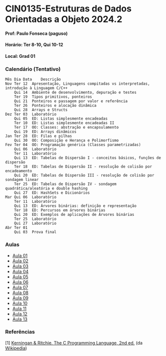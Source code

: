 # CIN0135-Estruturas de Dados Orientadas a Objeto 2024.2 

#### Prof: Paulo Fonseca (paguso)
#### Horário: Ter 8-10, Qui 10-12
#### Local: Grad 01

<a id="calendar"></a>
### Calendário (Tentativo)

```
Mês	Dia	Data	Descrição
Nov	Ter	12	Apresentação, Linguagens compitadas vs interpretadas, introdução à Linguagem C/C++
	Qui	14	Ambiente de desenvolvimento, depuração e testes
	Ter	19	Tipos primitivos, ponteiros
	Qui	21	Ponteiros e passagem por valor e referência
	Ter	26	Ponteiros e alocação dinâmica 
	Qui	28	Arrays e Structs
Dez	Ter	03	Laboratório
	Qui	05	ED: Listas simplesmente encadeadas
	Ter	10	ED: Listas simplesmente encadeadas II
	Ter	17	OO: Classes: abstração e encapsulamento
	Qui	19	ED: Arrays dinâmicos
Jan	Ter	28	ED: Filas e pilhas
	Qui	30	OO: Composição e Herança e Polimorfismo
Fev	Ter	04	OO: Programação genérica (Classes parametrizadas)
	Qui	06	Laboratório
	Ter	11  Laboratório
	Qui	13	ED: Tabelas de Dispersão I - conceitos básicos, funções de dispersão
	Ter	18	ED: Tabelas de Dispersão II - resolução de colisão por encadeamento
	Qui	20	ED: Tabelas de Dispersão III - resolução de colisão por sondagem linear
	Ter	25	ED: Tabelas de Dispersão IV - sondagem quadrática/aleatória e double hashing
	Qui	27	ED: HashSets e Dicionários
Mar	Qui 06  Laboratório
	Ter	11  Laboratório  
	Qui	13	ED: Árvores binárias: definição e representação
	Ter	18	ED: Percursos em árvores binárias 
	Qui	20	ED: Exemplos de aplicações de Árvores binárias
	Ter	25	Laboratório
	Qui	27	Laboratório
Abr	Ter	01	
	Qui	03	Prova final
```

### Aulas

* [Aula 01](./aulas/aula01/aula01.md)
* [Aula 02](./aulas/aula02/aula02.md)
* [Aula 03](./aulas/aula03/aula03.md)
* [Aula 04](./aulas/aula04/aula04.md)
* [Aula 05](./aulas/aula05/aula05.md)
* [Aula 06](./aulas/aula06/aula06.md)
* [Aula 07](./aulas/aula07/aula07.md)
* [Aula 08](./aulas/aula07/aula08.md)
* [Aula 09](./aulas/aula07/aula09.md)
* [Aula 10](./aulas/aula07/aula10.md)
* [Aula 11](./aulas/aula07/aula11.md)
* [Aula 12](./aulas/aula07/aula12.md)
* [Aula 13](./aulas/aula07/aula13.md)


### Referências

[1] [Kerningan & Ritchie. The C Programming Language, 2nd ed.](https://ia903407.us.archive.org/35/items/the-ansi-c-programming-language-by-brian-w.-kernighan-dennis-m.-ritchie.org/The%20ANSI%20C%20Programming%20Language%20by%20Brian%20W.%20Kernighan%2C%20Dennis%20M.%20Ritchie.pdf) (da [Wikipedia](https://en.wikipedia.org/wiki/The_C_Programming_Language))
